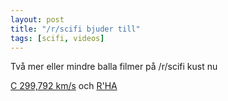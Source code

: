```yaml
---
layout: post
title: "/r/scifi bjuder till"
tags: [scifi, videos]
---
```


Två mer eller mindre balla filmer på /r/scifi kust nu

[C 299,792 km/s](http://vimeo.com/58429056)  och [R'HA](https://www.youtube.com/watch?v=CIJjiC_7gwc)


